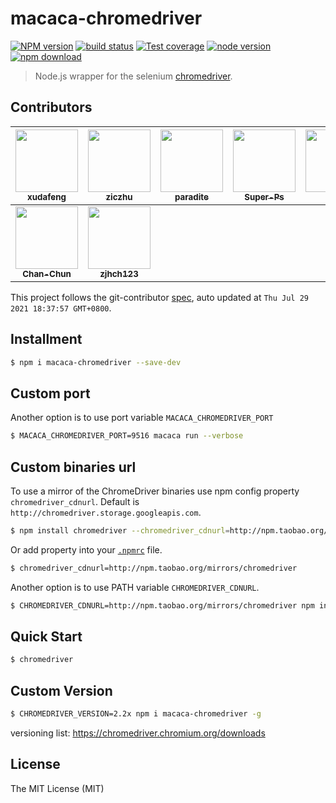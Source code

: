 # macaca-chromedriver

[![NPM version][npm-image]][npm-url]
[![build status][travis-image]][travis-url]
[![Test coverage][coveralls-image]][coveralls-url]
[![node version][node-image]][node-url]
[![npm download][download-image]][download-url]

[npm-image]: https://img.shields.io/npm/v/macaca-chromedriver.svg
[npm-url]: https://npmjs.org/package/macaca-chromedriver
[travis-image]: https://img.shields.io/travis/macacajs/macaca-chromedriver.svg
[travis-url]: https://travis-ci.org/macacajs/macaca-chromedriver
[coveralls-image]: https://img.shields.io/coveralls/macacajs/macaca-chromedriver.svg
[coveralls-url]: https://coveralls.io/r/macacajs/macaca-chromedriver?branch=master
[node-image]: https://img.shields.io/badge/node.js-%3E=_8-green.svg
[node-url]: http://nodejs.org/download/
[download-image]: https://img.shields.io/npm/dm/macaca-chromedriver.svg
[download-url]: https://npmjs.org/package/macaca-chromedriver

> Node.js wrapper for the selenium [chromedriver](https://sites.google.com/a/chromium.org/chromedriver/).

<!-- GITCONTRIBUTOR_START -->

## Contributors

|[<img src="https://avatars.githubusercontent.com/u/1011681?v=4" width="100px;"/><br/><sub><b>xudafeng</b></sub>](https://github.com/xudafeng)<br/>|[<img src="https://avatars.githubusercontent.com/u/1044425?v=4" width="100px;"/><br/><sub><b>ziczhu</b></sub>](https://github.com/ziczhu)<br/>|[<img src="https://avatars.githubusercontent.com/u/1209810?v=4" width="100px;"/><br/><sub><b>paradite</b></sub>](https://github.com/paradite)<br/>|[<img src="https://avatars.githubusercontent.com/u/29550321?v=4" width="100px;"/><br/><sub><b>Super-Ps</b></sub>](https://github.com/Super-Ps)<br/>|[<img src="https://avatars.githubusercontent.com/u/5734727?v=4" width="100px;"/><br/><sub><b>Yinxl</b></sub>](https://github.com/Yinxl)<br/>|[<img src="https://avatars.githubusercontent.com/u/6824951?v=4" width="100px;"/><br/><sub><b>kyowang</b></sub>](https://github.com/kyowang)<br/>|
| :---: | :---: | :---: | :---: | :---: | :---: |
[<img src="https://avatars.githubusercontent.com/u/17233599?v=4" width="100px;"/><br/><sub><b>Chan-Chun</b></sub>](https://github.com/Chan-Chun)<br/>|[<img src="https://avatars.githubusercontent.com/u/12215513?v=4" width="100px;"/><br/><sub><b>zjhch123</b></sub>](https://github.com/zjhch123)<br/>

This project follows the git-contributor [spec](https://github.com/xudafeng/git-contributor), auto updated at `Thu Jul 29 2021 18:37:57 GMT+0800`.

<!-- GITCONTRIBUTOR_END -->

## Installment

```bash
$ npm i macaca-chromedriver --save-dev
```

## Custom port

Another option is to use port variable `MACACA_CHROMEDRIVER_PORT`

```bash
$ MACACA_CHROMEDRIVER_PORT=9516 macaca run --verbose
```

## Custom binaries url

To use a mirror of the ChromeDriver binaries use npm config property `chromedriver_cdnurl`.
Default is `http://chromedriver.storage.googleapis.com`.

```bash
$ npm install chromedriver --chromedriver_cdnurl=http://npm.taobao.org/mirrors/chromedriver
```

Or add property into your [`.npmrc`](https://docs.npmjs.com/files/npmrc) file.

```bash
$ chromedriver_cdnurl=http://npm.taobao.org/mirrors/chromedriver
```

Another option is to use PATH variable `CHROMEDRIVER_CDNURL`.

```bash
$ CHROMEDRIVER_CDNURL=http://npm.taobao.org/mirrors/chromedriver npm install chromedriver
```

## Quick Start

```bash
$ chromedriver
```

## Custom Version

```bash
$ CHROMEDRIVER_VERSION=2.2x npm i macaca-chromedriver -g
```
versioning list: https://chromedriver.chromium.org/downloads

## License

The MIT License (MIT)
